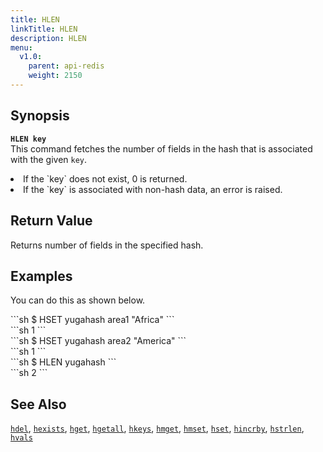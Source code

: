 ```yaml
---
title: HLEN
linkTitle: HLEN
description: HLEN
menu:
  v1.0:
    parent: api-redis
    weight: 2150
---
```


## Synopsis
<b>`HLEN key`</b><br>
This command fetches the number of fields in the hash that is associated with the given `key`.
<li>If the `key` does not exist, 0 is returned.</li>
<li>If the `key` is associated with non-hash data, an error is raised.</li>

## Return Value
Returns number of fields in the specified hash.

## Examples

You can do this as shown below.
<div class='copy separator-dollar'>
```sh
$ HSET yugahash area1 "Africa"
```
</div>
```sh
1
```
<div class='copy separator-dollar'>
```sh
$ HSET yugahash area2 "America"
```
</div>
```sh
1
```
<div class='copy separator-dollar'>
```sh
$ HLEN yugahash
```
</div>
```sh
2
```

## See Also
[`hdel`](../hdel/), [`hexists`](../hexists/), [`hget`](../hget/), [`hgetall`](../hgetall/), [`hkeys`](../hkeys/), [`hmget`](../hmget/), [`hmset`](../hmset/), [`hset`](../hset/), [`hincrby`](../hincrby/), [`hstrlen`](../hstrlen/), [`hvals`](../hvals/)
